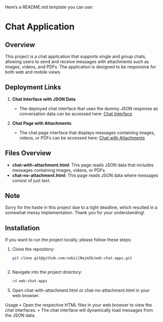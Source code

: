 Here’s a README.md template you can use:

# Chat Application

## Overview
This project is a chat application that supports single and group chats, allowing users to send and receive messages with attachments such as images, videos, and PDFs. The application is designed to be responsive for both web and mobile views.

## Deployment Links
1. **Chat Interface with JSON Data**
   - The deployed chat interface that uses the dummy JSON response as conversation data can be accessed here: [Chat Interface](https://web-app-chat-delta.vercel.app)

2. **Chat Page with Attachments**
   - The chat page interface that displays messages containing images, videos, or PDFs can be accessed here: [Chat with Attachments](https://app-web-chat.vercel.app)

## Files Overview
- **chat-with-attachment.html**: This page reads JSON data that includes messages containing images, videos, or PDFs. 
- **chat-no-attachment.html**: This page reads JSON data where messages consist of just text.

## Note
Sorry for the haste in this project due to a tight deadline, which resulted in a somewhat messy implementation. Thank you for your understanding!

## Installation
If you want to run the project locally, please follow these steps:
1. Clone the repository:
   ```bash
   git clone git@github.com:nabiilNajm26/web-chat-apps.git
  
2.	Navigate into the project directory:
    ```bash
    cd web-chat-apps

3.	Open chat-with-attachment.html or chat-no-attachment.html in your web browser.

Usage
	•	Open the respective HTML files in your web browser to view the chat interfaces.
	•	The chat interface will dynamically load messages from the JSON data.

